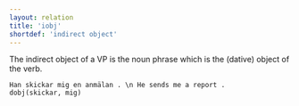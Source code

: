 ```yaml
---
layout: relation
title: 'iobj'
shortdef: 'indirect object'
---
```


The indirect object of a VP is the noun phrase which is the (dative) object of the verb.

~~~ sdparse
Han skickar mig en anmälan . \n He sends me a report .
dobj(skickar, mig)
~~~
